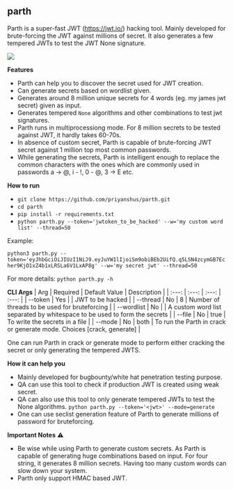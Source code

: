 ## parth
Parth is a super-fast JWT (https://jwt.io/) hacking tool. Mainly developed for brute-forcing the JWT against millions of secret. It also generates a few tempered JWTs to test the JWT None signature.

<img src="https://github.com/priyanshus/parth/blob/master/media/screenshot.png">

**Features**
- Parth can help you to discover the secret used for JWT creation.
- Can generate secrets based on wordlist given.
- Generates around 8 million unique secrets for 4 words (eg. my james jwt secret) given as input.
- Generates tempered `None` algorithms and other combinations to test jwt signatures.
- Parth runs in multiprocessiong mode. For 8 million secrets to be tested against JWT, it hardly takes 60-70s.
- In absence of custom secret, Parth is capable of brute-forcing JWT secret against 1 million top most common passwords.
- While generating the secrets, Parth is intelligent enough to replace the common characters with the ones which are commonly used in passwords a -> @, i - !, 0 - @, 3 -> E etc.

**How to run**

- `git clone https://github.com/priyanshus/parth.git` 
- `cd parth`
- `pip install -r requirements.txt`
- `python parth.py --token='jwtoken_to_be_hacked' --w='my custom word list' --thread=50`

Example:

`python3 parth.py --token='eyJhbGciOiJIUzI1NiJ9.eyJuYW1lIjoiSm9obiBEb2UifQ.q5LSN4zcymGB7Echer9KjO1xZ4b1xLRSLa6V1LxAP8g' --w='my secret jwt' --thread=50`

For more details: `python parth.py -h`

**CLI Args**
| Arg | Required | Default Value | Description |
| :---: | :---: | :---: | :---: |
| --token | Yes | | JWT to be hacked |
| --thread | No | 8 | Number of threads to be used for bruteforcing |
| --wordlist | No | | A custom word list separated by whitespace to be used to form the secrets |
| --file | No | true | To write the secrets in a file |
| --mode | No | both | To run the Parth in crack or generate mode. Choices [crack, generate] |

One can run Parth in crack or generate mode to perform either cracking the secret or only generating the tempered JWTS.

**How it can help you**
- Mainly developed for bugbounty/white hat penetration testing purpose.
- QA can use this tool to check if production JWT is created using weak secret.
- QA can also use this tool to only generate tempered JWTs to test the None algorithms. `python parth.py --token='<jwt>' --mode=generate`
- One can use seclist generation feature of Parth to generate millions of password for bruteforcing. 

**Important Notes** :warning:
- Be wise while using Parth to generate custom secrets. As Parth is capable of generating huge combinations based on input. For four string, it generates 8 million secrets. Having too many custom words can slow down your system.
- Parth only support HMAC based JWT.

